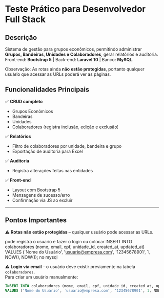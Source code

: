 # Teste Prático para Desenvolvedor Full Stack

## Descrição
Sistema de gestão para grupos econômicos, permitindo administrar **Grupos, Bandeiras, Unidades e Colaboradores**, gerar relatórios e auditoria.  
Front-end: **Bootstrap 5** | Back-end: **Laravel 10** | Banco: **MySQL**.


 Observação: As rotas ainda **não estão protegidas**, portanto qualquer usuário que acessar as URLs poderá ver as páginas.


 

## Funcionalidades Principais

✅ **CRUD completo**
- Grupos Econômicos  
- Bandeiras  
- Unidades  
- Colaboradores (registra inclusão, edição e exclusão)  

✅ **Relatórios**
- Filtro de colaboradores por unidade, bandeira e grupo  
- Exportação de auditoria para Excel  

✅ **Auditoria**
- Registra alterações feitas nas entidades  

✅ **Front-end**
- Layout com Bootstrap 5  
- Mensagens de sucesso/erro  
- Confirmação via JS ao excluir  

---

## Pontos Importantes

⚠️ **Rotas não estão protegidas** – qualquer usuário pode acessar as URLs.  

pode registra o usuario e fazer o login 
ou colocar INSERT INTO colaboradores (nome, email, cpf, unidade_id, created_at, updated_at)
VALUES ('Nome do Usuário', 'usuario@empresa.com', '12345678901', 1, NOW(), NOW()); no mysql 





⚠️ **Login via email** – o usuário deve existir previamente na tabela `colaboradores`.  
Para criar um usuário manualmente:

```sql
INSERT INTO colaboradores (nome, email, cpf, unidade_id, created_at, updated_at)
VALUES ('Nome do Usuário', 'usuario@empresa.com', '12345678901', 1, NOW(), NOW());

